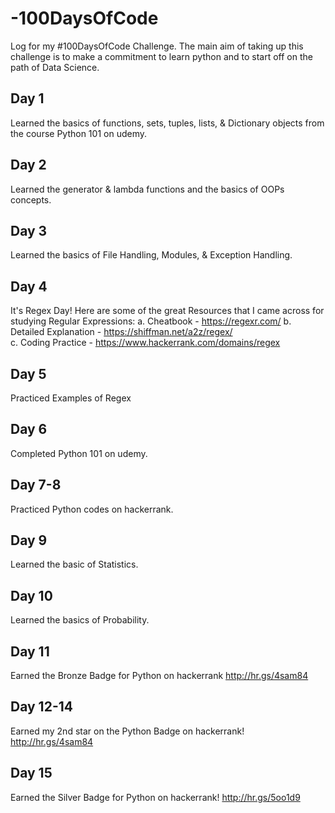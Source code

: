 # -100DaysOfCode
Log for my #100DaysOfCode Challenge. The main aim of taking up this challenge is to make a commitment to learn python and to start off on the path of Data Science.

## Day 1
Learned the basics of functions, sets, tuples, lists, & Dictionary objects from the course Python 101 on udemy.

## Day 2
Learned the generator & lambda functions and the basics of OOPs concepts.

## Day 3
Learned the basics of File Handling, Modules, & Exception Handling.

## Day 4
It's Regex Day!
Here are some of the great Resources that I came across for studying Regular Expressions:
a. Cheatbook - https://regexr.com/ 
b. Detailed Explanation - https://shiffman.net/a2z/regex/  
c. Coding Practice - https://www.hackerrank.com/domains/regex 

## Day 5
Practiced Examples of Regex

## Day 6
Completed Python 101 on udemy.

## Day 7-8
Practiced Python codes on hackerrank.

## Day 9
Learned the basic of Statistics.

## Day 10
Learned the basics of Probability.

## Day 11
Earned the Bronze Badge for Python on hackerrank http://hr.gs/4sam84 

## Day 12-14
Earned my 2nd star on the Python Badge on hackerrank! http://hr.gs/4sam84 

## Day 15
Earned the Silver Badge for Python on hackerrank! http://hr.gs/5oo1d9 



